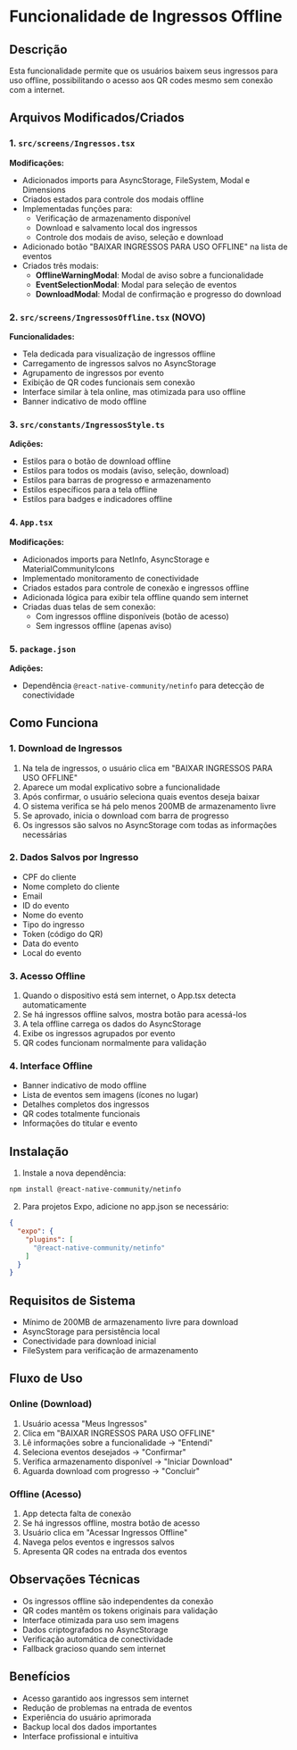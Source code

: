 # Funcionalidade de Ingressos Offline

## Descrição
Esta funcionalidade permite que os usuários baixem seus ingressos para uso offline, possibilitando o acesso aos QR codes mesmo sem conexão com a internet.

## Arquivos Modificados/Criados

### 1. `src/screens/Ingressos.tsx`
**Modificações:**
- Adicionados imports para AsyncStorage, FileSystem, Modal e Dimensions
- Criados estados para controle dos modais offline
- Implementadas funções para:
  - Verificação de armazenamento disponível
  - Download e salvamento local dos ingressos
  - Controle dos modais de aviso, seleção e download
- Adicionado botão "BAIXAR INGRESSOS PARA USO OFFLINE" na lista de eventos
- Criados três modais:
  - **OfflineWarningModal**: Modal de aviso sobre a funcionalidade
  - **EventSelectionModal**: Modal para seleção de eventos
  - **DownloadModal**: Modal de confirmação e progresso do download

### 2. `src/screens/IngressosOffline.tsx` (NOVO)
**Funcionalidades:**
- Tela dedicada para visualização de ingressos offline
- Carregamento de ingressos salvos no AsyncStorage
- Agrupamento de ingressos por evento
- Exibição de QR codes funcionais sem conexão
- Interface similar à tela online, mas otimizada para uso offline
- Banner indicativo de modo offline

### 3. `src/constants/IngressosStyle.ts`
**Adições:**
- Estilos para o botão de download offline
- Estilos para todos os modais (aviso, seleção, download)
- Estilos para barras de progresso e armazenamento
- Estilos específicos para a tela offline
- Estilos para badges e indicadores offline

### 4. `App.tsx`
**Modificações:**
- Adicionados imports para NetInfo, AsyncStorage e MaterialCommunityIcons
- Implementado monitoramento de conectividade
- Criados estados para controle de conexão e ingressos offline
- Adicionada lógica para exibir tela offline quando sem internet
- Criadas duas telas de sem conexão:
  - Com ingressos offline disponíveis (botão de acesso)
  - Sem ingressos offline (apenas aviso)

### 5. `package.json`
**Adições:**
- Dependência `@react-native-community/netinfo` para detecção de conectividade

## Como Funciona

### 1. Download de Ingressos
1. Na tela de ingressos, o usuário clica em "BAIXAR INGRESSOS PARA USO OFFLINE"
2. Aparece um modal explicativo sobre a funcionalidade
3. Após confirmar, o usuário seleciona quais eventos deseja baixar
4. O sistema verifica se há pelo menos 200MB de armazenamento livre
5. Se aprovado, inicia o download com barra de progresso
6. Os ingressos são salvos no AsyncStorage com todas as informações necessárias

### 2. Dados Salvos por Ingresso
- CPF do cliente
- Nome completo do cliente
- Email
- ID do evento
- Nome do evento
- Tipo do ingresso
- Token (código do QR)
- Data do evento
- Local do evento

### 3. Acesso Offline
1. Quando o dispositivo está sem internet, o App.tsx detecta automaticamente
2. Se há ingressos offline salvos, mostra botão para acessá-los
3. A tela offline carrega os dados do AsyncStorage
4. Exibe os ingressos agrupados por evento
5. QR codes funcionam normalmente para validação

### 4. Interface Offline
- Banner indicativo de modo offline
- Lista de eventos sem imagens (ícones no lugar)
- Detalhes completos dos ingressos
- QR codes totalmente funcionais
- Informações do titular e evento

## Instalação

1. Instale a nova dependência:
```bash
npm install @react-native-community/netinfo
```

2. Para projetos Expo, adicione no app.json se necessário:
```json
{
  "expo": {
    "plugins": [
      "@react-native-community/netinfo"
    ]
  }
}
```

## Requisitos de Sistema
- Mínimo de 200MB de armazenamento livre para download
- AsyncStorage para persistência local
- Conectividade para download inicial
- FileSystem para verificação de armazenamento

## Fluxo de Uso

### Online (Download)
1. Usuário acessa "Meus Ingressos"
2. Clica em "BAIXAR INGRESSOS PARA USO OFFLINE"
3. Lê informações sobre a funcionalidade → "Entendi"
4. Seleciona eventos desejados → "Confirmar"
5. Verifica armazenamento disponível → "Iniciar Download"
6. Aguarda download com progresso → "Concluir"

### Offline (Acesso)
1. App detecta falta de conexão
2. Se há ingressos offline, mostra botão de acesso
3. Usuário clica em "Acessar Ingressos Offline"
4. Navega pelos eventos e ingressos salvos
5. Apresenta QR codes na entrada dos eventos

## Observações Técnicas
- Os ingressos offline são independentes da conexão
- QR codes mantêm os tokens originais para validação
- Interface otimizada para uso sem imagens
- Dados criptografados no AsyncStorage
- Verificação automática de conectividade
- Fallback gracioso quando sem internet

## Benefícios
- Acesso garantido aos ingressos sem internet
- Redução de problemas na entrada de eventos
- Experiência do usuário aprimorada
- Backup local dos dados importantes
- Interface profissional e intuitiva

